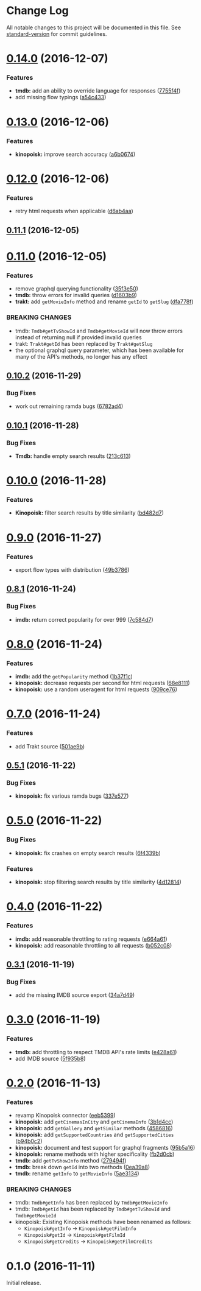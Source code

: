 # Change Log

All notable changes to this project will be documented in this file. See [standard-version](https://github.com/conventional-changelog/standard-version) for commit guidelines.

<a name="0.14.0"></a>
# [0.14.0](https://github.com/anvilabs/movie-api/compare/v0.13.0...v0.14.0) (2016-12-07)


### Features

* **tmdb:** add an ability to override language for responses ([7755f4f](https://github.com/anvilabs/movie-api/commit/7755f4f))
* add missing flow typings ([a54c433](https://github.com/anvilabs/movie-api/commit/a54c433))



<a name="0.13.0"></a>
# [0.13.0](https://github.com/anvilabs/movie-api/compare/v0.12.0...v0.13.0) (2016-12-06)


### Features

* **kinopoisk:** improve search accuracy ([a6b0674](https://github.com/anvilabs/movie-api/commit/a6b0674))



<a name="0.12.0"></a>
# [0.12.0](https://github.com/anvilabs/movie-api/compare/v0.11.1...v0.12.0) (2016-12-06)


### Features

* retry html requests when applicable ([d6ab4aa](https://github.com/anvilabs/movie-api/commit/d6ab4aa))



<a name="0.11.1"></a>
## [0.11.1](https://github.com/anvilabs/movie-api/compare/v0.11.0...v0.11.1) (2016-12-05)



<a name="0.11.0"></a>
# [0.11.0](https://github.com/anvilabs/movie-api/compare/v0.10.2...v0.11.0) (2016-12-05)


### Features

* remove graphql querying functionality ([35f3e50](https://github.com/anvilabs/movie-api/commit/35f3e50))
* **tmdb:** throw errors for invalid queries ([d1603b9](https://github.com/anvilabs/movie-api/commit/d1603b9))
* **trakt:** add `getMovieInfo` method and rename `getId` to `getSlug` ([dfa778f](https://github.com/anvilabs/movie-api/commit/dfa778f))


### BREAKING CHANGES

* tmdb: `Tmdb#getTvShowId` and `Tmdb#getMovieId` will now throw errors instead of returning null if provided invalid queries
* trakt: `Trakt#getId` has been replaced by `Trakt#getSlug`
* the optional graphql query parameter, which has been available for many of the API's methods, no longer has any effect



<a name="0.10.2"></a>
## [0.10.2](https://github.com/anvilabs/movie-api/compare/v0.10.1...v0.10.2) (2016-11-29)


### Bug Fixes

* work out remaining ramda bugs ([6782ad4](https://github.com/anvilabs/movie-api/commit/6782ad4))



<a name="0.10.1"></a>
## [0.10.1](https://github.com/anvilabs/movie-api/compare/v0.10.0...v0.10.1) (2016-11-28)


### Bug Fixes

* **Tmdb:** handle empty search results ([213c613](https://github.com/anvilabs/movie-api/commit/213c613))



<a name="0.10.0"></a>
# [0.10.0](https://github.com/anvilabs/movie-api/compare/v0.9.0...v0.10.0) (2016-11-28)


### Features

* **Kinopoisk:** filter search results by title similarity ([bd482d7](https://github.com/anvilabs/movie-api/commit/bd482d7))



<a name="0.9.0"></a>
# [0.9.0](https://github.com/anvilabs/movie-api/compare/v0.8.1...v0.9.0) (2016-11-27)


### Features

* export flow types with distribution ([49b3786](https://github.com/anvilabs/movie-api/commit/49b3786))



<a name="0.8.1"></a>
## [0.8.1](https://github.com/anvilabs/movie-api/compare/v0.8.0...v0.8.1) (2016-11-24)


### Bug Fixes

* **imdb:** return correct popularity for over 999 ([7c584d7](https://github.com/anvilabs/movie-api/commit/7c584d7))



<a name="0.8.0"></a>
# [0.8.0](https://github.com/anvilabs/movie-api/compare/v0.7.0...v0.8.0) (2016-11-24)


### Features

* **imdb:** add the `getPopularity` method ([1b37f1c](https://github.com/anvilabs/movie-api/commit/1b37f1c))
* **kinopoisk:** decrease requests per second for html requests ([68e8111](https://github.com/anvilabs/movie-api/commit/68e8111))
* **kinopoisk:** use a random useragent for html requests ([909ce76](https://github.com/anvilabs/movie-api/commit/909ce76))



<a name="0.7.0"></a>
# [0.7.0](https://github.com/anvilabs/movie-api/compare/v0.5.1...v0.7.0) (2016-11-24)


### Features

* add Trakt source ([501ae9b](https://github.com/anvilabs/movie-api/commit/501ae9b))



<a name="0.5.1"></a>
## [0.5.1](https://github.com/anvilabs/movie-api/compare/v0.5.0...v0.5.1) (2016-11-22)


### Bug Fixes

* **kinopoisk:** fix various ramda bugs ([337e577](https://github.com/anvilabs/movie-api/commit/337e577))



<a name="0.5.0"></a>
# [0.5.0](https://github.com/anvilabs/movie-api/compare/v0.4.0...v0.5.0) (2016-11-22)


### Bug Fixes

* **kinopoisk:** fix crashes on empty search results ([6f4339b](https://github.com/anvilabs/movie-api/commit/6f4339b))


### Features

* **kinopoisk:** stop filtering search results by title similarity ([4d12814](https://github.com/anvilabs/movie-api/commit/4d12814))



<a name="0.4.0"></a>
# [0.4.0](https://github.com/anvilabs/movie-api/compare/v0.3.1...v0.4.0) (2016-11-22)


### Features

* **imdb:** add reasonable throttling to rating requests ([e664a61](https://github.com/anvilabs/movie-api/commit/e664a61))
* **kinopoisk:** add reasonable throttling to all requests ([b052c08](https://github.com/anvilabs/movie-api/commit/b052c08))



<a name="0.3.1"></a>
## [0.3.1](https://github.com/anvilabs/movie-api/compare/v0.3.0...v0.3.1) (2016-11-19)


### Bug Fixes

* add the missing IMDB source export ([34a7d49](https://github.com/anvilabs/movie-api/commit/34a7d49))



<a name="0.3.0"></a>
# [0.3.0](https://github.com/anvilabs/movie-api/compare/v0.2.0...v0.3.0) (2016-11-19)


### Features

* **tmdb:** add throttling to respect TMDB API's rate limits ([e428a61](https://github.com/anvilabs/movie-api/commit/e428a61))
* add IMDB source ([5f935b8](https://github.com/anvilabs/movie-api/commit/5f935b8))



<a name="0.2.0"></a>
# [0.2.0](https://github.com/anvilabs/movie-api/compare/v0.1.0...v0.2.0) (2016-11-13)


### Features

* revamp Kinopoisk connector ([eeb5399](https://github.com/anvilabs/movie-api/commit/eeb5399))
* **kinopoisk:** add `getCinemasInCity` and `getCinemaInfo` ([3b1d4cc](https://github.com/anvilabs/movie-api/commit/3b1d4cc))
* **kinopoisk:** add `getGallery` and `getSimilar` methods ([4586816](https://github.com/anvilabs/movie-api/commit/4586816))
* **kinopoisk:** add `getSupportedCountries` and `getSupportedCities` ([b94b0c2](https://github.com/anvilabs/movie-api/commit/b94b0c2))
* **kinopoisk:** document and test support for graphql fragments ([95b5a16](https://github.com/anvilabs/movie-api/commit/95b5a16))
* **kinopoisk:** rename methods with higher specificality ([fb2d0cb](https://github.com/anvilabs/movie-api/commit/fb2d0cb))
* **tmdb:** add `getTvShowInfo` method ([279494f](https://github.com/anvilabs/movie-api/commit/279494f))
* **tmdb:** break down `getId` into two methods ([0ea39a8](https://github.com/anvilabs/movie-api/commit/0ea39a8))
* **tmdb:** rename `getInfo` to `getMovieInfo` ([5ae3134](https://github.com/anvilabs/movie-api/commit/5ae3134))


### BREAKING CHANGES

* tmdb: `Tmdb#getInfo` has been replaced by `Tmdb#getMovieInfo`
* tmdb: `Tmdb#getId` has been replaced by `Tmdb#getTvShowId` and `Tmdb#getMovieId`
* kinopoisk: Existing Kinopoisk methods have been renamed as follows:
  * `Kinopoisk#getInfo` → `Kinopoisk#getFilmInfo`
  * `Kinopoisk#getId` → `Kinopoisk#getFilmId`
  * `Kinopoisk#getCredits` → `Kinopoisk#getFilmCredits`



<a name="0.1.0"></a>
# 0.1.0 (2016-11-11)

Initial release.
